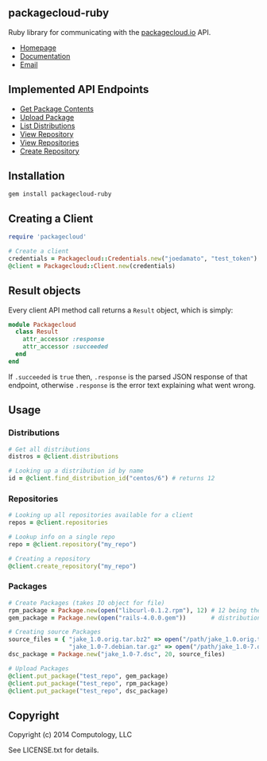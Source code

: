 ## packagecloud-ruby

Ruby library for communicating with the [packagecloud.io](https://packagecloud.io) API.

* [Homepage](https://rubygems.org/gems/packagecloud-ruby)
* [Documentation](http://rubydoc.info/gems/packagecloud-ruby/frames)
* [Email](mailto:support@packagecloud.io)


## Implemented API Endpoints

  * [Get Package Contents](https://packagecloud.io/docs/api#resource_packages_method_contents)
  * [Upload Package](https://packagecloud.io/docs/api#resource_packages_method_create)
  * [List Distributions](https://packagecloud.io/docs/api#resource_distributions_method_index)
  * [View Repository](https://packagecloud.io/docs/api#resource_repositories_method_show)
  * [View Repositories](https://packagecloud.io/docs/api#resource_repositories_method_index)
  * [Create Repository](https://packagecloud.io/docs/api#resource_repositories_method_create)

## Installation

  ```
  gem install packagecloud-ruby
  ```

## Creating a Client

  ```ruby
  require 'packagecloud'

  # Create a client
  credentials = Packagecloud::Credentials.new("joedamato", "test_token")
  @client = Packagecloud::Client.new(credentials)

  ```

## Result objects

  Every client API method call returns a ```Result``` object, which is simply:

  ```ruby
  module Packagecloud
    class Result
      attr_accessor :response
      attr_accessor :succeeded
    end
  end
  ```

  If ```.succeeded``` is ```true``` then, ```.response``` is the parsed JSON response
  of that endpoint, otherwise ```.response``` is the error text explaining what went wrong.


## Usage

### Distributions

  ```ruby
  # Get all distributions
  distros = @client.distributions

  # Looking up a distribution id by name
  id = @client.find_distribution_id("centos/6") # returns 12
  ```

### Repositories

  ```ruby
  # Looking up all repositories available for a client
  repos = @client.repositories

  # Lookup info on a single repo
  repo = @client.repository("my_repo")

  # Creating a repository
  @client.create_repository("my_repo")

  ```

### Packages

  ```ruby
  # Create Packages (takes IO object for file)
  rpm_package = Package.new(open("libcurl-0.1.2.rpm"), 12) # 12 being the distribution id for centos/6, for example
  gem_package = Package.new(open("rails-4.0.0.gem"))       # distribution id's not required for gems

  # Creating source Packages
  source_files = { "jake_1.0.orig.tar.bz2" => open("/path/jake_1.0.orig.tar.bz2"),
                   "jake_1.0-7.debian.tar.gz" => open("/path/jake_1.0-7.debian.tar.gz") }
  dsc_package = Package.new("jake_1.0-7.dsc", 20, source_files)

  # Upload Packages
  @client.put_package("test_repo", gem_package)
  @client.put_package("test_repo", rpm_package)
  @client.put_package("test_repo", dsc_package)
  ```

## Copyright

Copyright (c) 2014 Computology, LLC

See LICENSE.txt for details.
